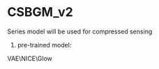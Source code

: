 # CSBGM_v2


Series model will be used for compressed sensing

1. pre-trained model:

VAE\NICE\Glow

